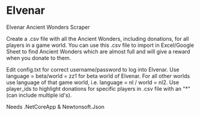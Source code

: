 # Elvenar
Elvenar Ancient Wonders Scraper

Create a .csv file with all the Ancient Wonders, including donations, for all players in a game world. 
You can use this .csv file to import in Excel/Google Sheet to find Ancient Wonders which are almost full and will give a reward when you donate to them.

Edit config.txt for correct username/password to log into Elvenar.
Use language = beta/world = zz1 for beta world of Elvenar.
For all other worlds use language of that game world, i.e. language = nl / world = nl2.
Use player_ids to highlight donations for specific players in .csv file with an "\*" (can include multiple id's).

Needs .NetCoreApp & Newtonsoft.Json

